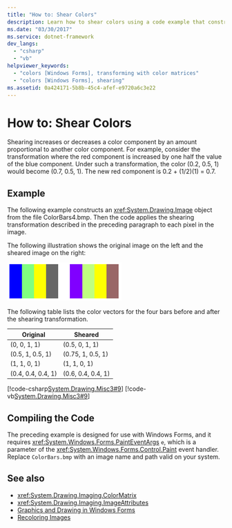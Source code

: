 ```yaml
---
title: "How to: Shear Colors"
description: Learn how to shear colors using a code example that constructs a System.Drawing.Image object from an image file and then applies the shearing transformation.
ms.date: "03/30/2017"
ms.service: dotnet-framework
dev_langs: 
  - "csharp"
  - "vb"
helpviewer_keywords: 
  - "colors [Windows Forms], transforming with color matrices"
  - "colors [Windows Forms], shearing"
ms.assetid: 0a424171-5b8b-45c4-afef-e9720a6c3e22
---
```

# How to: Shear Colors

Shearing increases or decreases a color component by an amount proportional to another color component. For example, consider the transformation where the red component is increased by one half the value of the blue component. Under such a transformation, the color (0.2, 0.5, 1) would become (0.7, 0.5, 1). The new red component is 0.2 + (1/2)(1) = 0.7.

## Example

The following example constructs an <xref:System.Drawing.Image> object from the file ColorBars4.bmp. Then the code applies the shearing transformation described in the preceding paragraph to each pixel in the image.

The following illustration shows the original image on the left and the sheared image on the right:

![Two squares with colored stripes side-by-side illustrating the original image and the sheared image.](./media/how-to-shear-colors/original-image-sheared-image.png)

The following table lists the color vectors for the four bars before and after the shearing transformation.

|Original|Sheared|
|--------------|-------------|
|(0, 0, 1, 1)|(0.5, 0, 1, 1)|
|(0.5, 1, 0.5, 1)|(0.75, 1, 0.5, 1)|
|(1, 1, 0, 1)|(1, 1, 0, 1)|
|(0.4, 0.4, 0.4, 1)|(0.6, 0.4, 0.4, 1)|

[!code-csharp[System.Drawing.Misc3#9](~/samples/snippets/csharp/VS_Snippets_Winforms/System.Drawing.Misc3/CS/Form1.cs#9)]
[!code-vb[System.Drawing.Misc3#9](~/samples/snippets/visualbasic/VS_Snippets_Winforms/System.Drawing.Misc3/VB/Form1.vb#9)]

## Compiling the Code

The preceding example is designed for use with Windows Forms, and it requires <xref:System.Windows.Forms.PaintEventArgs> `e`, which is a parameter of the <xref:System.Windows.Forms.Control.Paint> event handler. Replace `ColorBars.bmp` with an image name and path valid on your system.

## See also

- <xref:System.Drawing.Imaging.ColorMatrix>
- <xref:System.Drawing.Imaging.ImageAttributes>
- [Graphics and Drawing in Windows Forms](graphics-and-drawing-in-windows-forms.md)
- [Recoloring Images](recoloring-images.md)
